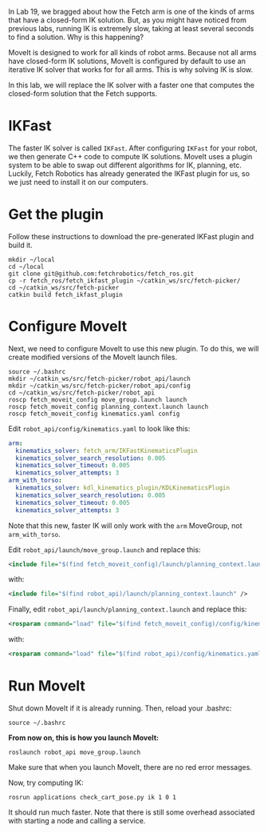 In Lab 19, we bragged about how the Fetch arm is one of the kinds of arms that have a closed-form IK solution.
But, as you might have noticed from previous labs, running IK is extremely slow, taking at least several seconds to find a solution.
Why is this happening?

MoveIt is designed to work for all kinds of robot arms.
Because not all arms have closed-form IK solutions, MoveIt is configured by default to use an iterative IK solver that works for for all arms.
This is why solving IK is slow.

In this lab, we will replace the IK solver with a faster one that computes the closed-form solution that the Fetch supports.

# IKFast
The faster IK solver is called `IKFast`.
After configuring `IKFast` for your robot, we then generate C++ code to compute IK solutions.
MoveIt uses a plugin system to be able to swap out different algorithms for IK, planning, etc.
Luckily, Fetch Robotics has already generated the IKFast plugin for us, so we just need to install it on our computers.

# Get the plugin

Follow these instructions to download the pre-generated IKFast plugin and build it.
```
mkdir ~/local
cd ~/local
git clone git@github.com:fetchrobotics/fetch_ros.git
cp -r fetch_ros/fetch_ikfast_plugin ~/catkin_ws/src/fetch-picker/
cd ~/catkin_ws/src/fetch-picker
catkin build fetch_ikfast_plugin
```

# Configure MoveIt
Next, we need to configure MoveIt to use this new plugin.
To do this, we will create modified versions of the MoveIt launch files.

```
source ~/.bashrc
mkdir ~/catkin_ws/src/fetch-picker/robot_api/launch
mkdir ~/catkin_ws/src/fetch-picker/robot_api/config
cd ~/catkin_ws/src/fetch-picker/robot_api
roscp fetch_moveit_config move_group.launch launch
roscp fetch_moveit_config planning_context.launch launch
roscp fetch_moveit_config kinematics.yaml config
```

Edit `robot_api/config/kinematics.yaml` to look like this:
```yaml
arm:
  kinematics_solver: fetch_arm/IKFastKinematicsPlugin
  kinematics_solver_search_resolution: 0.005
  kinematics_solver_timeout: 0.005
  kinematics_solver_attempts: 3
arm_with_torso:
  kinematics_solver: kdl_kinematics_plugin/KDLKinematicsPlugin
  kinematics_solver_search_resolution: 0.005
  kinematics_solver_timeout: 0.005
  kinematics_solver_attempts: 3
```

Note that this new, faster IK will only work with the `arm` MoveGroup, not `arm_with_torso`.

Edit `robot_api/launch/move_group.launch` and replace this:
```xml
<include file="$(find fetch_moveit_config)/launch/planning_context.launch" />
```
with:
```xml
<include file="$(find robot_api)/launch/planning_context.launch" />
```

Finally, edit `robot_api/launch/planning_context.launch` and replace this:
```xml
<rosparam command="load" file="$(find fetch_moveit_config)/config/kinematics.yaml"/>
```
with:
```xml
<rosparam command="load" file="$(find robot_api)/config/kinematics.yaml"/>
```

# Run MoveIt
Shut down MoveIt if it is already running.
Then, reload your .bashrc:
```
source ~/.bashrc
```

**From now on, this is how you launch MoveIt:**
```
roslaunch robot_api move_group.launch
```
Make sure that when you launch MoveIt, there are no red error messages.

Now, try computing IK:
```
rosrun applications check_cart_pose.py ik 1 0 1
```

It should run much faster.
Note that there is still some overhead associated with starting a node and calling a service.